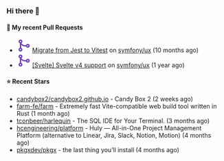 ### Hi there 👋

#### 🔨 My recent Pull Requests

- ![](./assets/pr-merged.svg) [Migrate from Jest to Vitest](https://github.com/symfony/ux/pull/1202) on [symfony/ux](https://github.com/symfony/ux) (10 months ago)
- ![](./assets/pr-merged.svg) [[Svelte] Svelte v4 support](https://github.com/symfony/ux/pull/1018) on [symfony/ux](https://github.com/symfony/ux) (1 year ago)

#### ⭐ Recent Stars

- [candybox2/candybox2.github.io](https://github.com/candybox2/candybox2.github.io) - Candy Box 2 (2 weeks ago)
- [farm-fe/farm](https://github.com/farm-fe/farm) - Extremely fast Vite-compatible web build tool written in Rust (1 month ago)
- [tconbeer/harlequin](https://github.com/tconbeer/harlequin) - The SQL IDE for Your Terminal. (3 months ago)
- [hcengineering/platform](https://github.com/hcengineering/platform) - Huly — All-in-One Project Management Platform (alternative to Linear, Jira, Slack, Notion, Motion) (4 months ago)
- [pkgxdev/pkgx](https://github.com/pkgxdev/pkgx) - the last thing you’ll install (4 months ago)